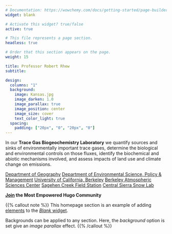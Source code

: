 ```yaml
---
# Documentation: https://wowchemy.com/docs/getting-started/page-builder/
widget: blank

# Activate this widget? true/false
active: true

# This file represents a page section.
headless: true

# Order that this section appears on the page.
weight: 15

title: Professor Robert Rhew
subtitle:

design:
  columns: "1"
  background:
    image: Kansas.jpg
    image_darken: 1.0
    image_parallax: true
    image_position: center
    image_size: cover
    text_color_light: true
  spacing:
    padding: ["20px", "0", "20px", "0"]
---
```


In our **Trace Gas Biogeochemistry Laboratory** we quantify sources and sinks 
of environmentally important trace gases, determine the biological and 
environmental controls on those fluxes, identify the biochemical and abiotic 
mechanisms involved, and assess impacts of land use and climate change on emissions.

[Department of Geography](https://https://geography.berkeley.edu)
[Department of Environmental Science, Policy & Management](https://ourenvironment.berkeley.edu)
[University of California, Berkeley](https://www.berkeley.edu)
[Berkeley Atmospheric Sciences Center](https://atmosphere.berkeley.edu)
[Sagehen Creek Field Station](https://sageneh.ucnrs.org)
[Central Sierra Snow Lab](https://cssl.berkeley.edu)

**[Join](https://wowchemy.com/templates/) the Most Empowered Hugo Community**

{{% callout note %}}
This homepage section is an example of adding [elements](https://wowchemy.com/docs/content/writing-markdown-latex/) to the [*Blank* widget](https://wowchemy.com/docs/getting-started/page-builder/).

Backgrounds can be applied to any section. Here, the *background* option is set give an *image parallax* effect.
{{% /callout %}}
